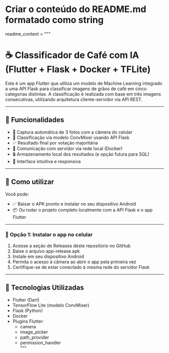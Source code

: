 # Criar o conteúdo do README.md formatado como string
readme_content = """
# ☕ Classificador de Café com IA (Flutter + Flask + Docker + TFLite)

Este é um app Flutter que utiliza um modelo de Machine Learning integrado a uma API Flask para classificar imagens de grãos de café em cinco categorias distintas. A classificação é realizada com base em três imagens consecutivas, utilizando arquitetura cliente-servidor via API REST.

---

## 🧠 Funcionalidades

- 📸 Captura automática de 3 fotos com a câmera do celular  
- 🤖 Classificação via modelo ConvMixer usando API Flask  
- ✅ Resultado final por votação majoritária  
- 🔗 Comunicação com servidor via rede local (Docker)  
- 🔒 Armazenamento local dos resultados (e opção futura para SQL)  
- 🎨 Interface intuitiva e responsiva  

---

## 🚀 Como utilizar

Você pode:

- ✅ Baixar o APK pronto e instalar no seu dispositivo Android  
- 📦 Ou rodar o projeto completo localmente com a API Flask e o app Flutter  

---

### 📱 Opção 1: Instalar o app no celular

1. Acesse a seção de Releases deste repositório no GitHub  
2. Baixe o arquivo app-release.apk  
3. Instale em seu dispositivo Android  
4. Permita o acesso à câmera ao abrir o app pela primeira vez  
5. Certifique-se de estar conectado à mesma rede do servidor Flask  

---

## 📱 Tecnologias Utilizadas

- Flutter (Dart)  
- TensorFlow Lite (modelo ConvMixer)  
- Flask (Python)  
- Docker  
- Plugins Flutter:  
  - camera  
  - image_picker  
  - path_provider  
  - permission_handler  
"""

